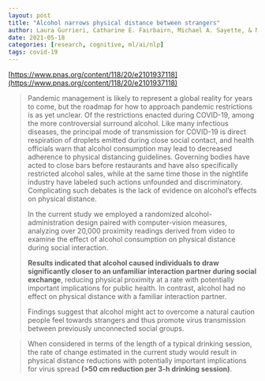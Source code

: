 ```yaml
---
layout: post
title: "Alcohol narrows physical distance between strangers"
author: Laura Gurrieri, Catharine E. Fairbairn, Michael A. Sayette, & Nigel Bosch
date: 2021-05-18
categories: [research, cognitive, ml/ai/nlp]
tags: covid-19
---
```


[https://www.pnas.org/content/118/20/e2101937118](https://www.pnas.org/content/118/20/e2101937118)

> Pandemic management is likely to represent a global reality for years to come, but the roadmap for how to approach pandemic restrictions is as yet unclear. Of the restrictions enacted during COVID-19, among the more controversial surround alcohol. Like many infectious diseases, the principal mode of transmission for COVID-19 is direct respiration of droplets emitted during close social contact, and health officials warn that alcohol consumption may lead to decreased adherence to physical distancing guidelines. Governing bodies have acted to close bars before restaurants and have also specifically restricted alcohol sales, while at the same time those in the nightlife industry have labeled such actions unfounded and discriminatory. Complicating such debates is the lack of evidence on alcohol’s effects on physical distance. 
>
> In the current study we employed a randomized alcohol-administration design paired with computer-vision measures, analyzing over 20,000 proximity readings derived from video to examine the effect of alcohol consumption on physical distance during social interaction. 
>
> **Results indicated that alcohol caused individuals to draw significantly closer to an unfamiliar interaction partner during social exchange**, reducing physical proximity at a rate with potentially important implications for public health. In contrast, alcohol had no effect on physical distance with a familiar interaction partner. 
>
> Findings suggest that alcohol might act to overcome a natural caution people feel towards strangers and thus promote virus transmission between previously unconnected social groups.

> When considered in terms of the length of a typical drinking session, the rate of change estimated in the current study would result in physical distance reductions with potentially important implications for virus spread **(>50 cm reduction per 3-h drinking session)**.
